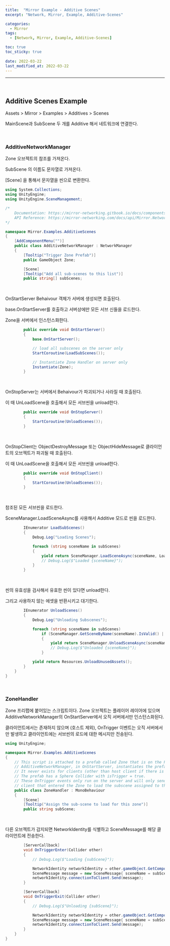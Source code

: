```yaml
---
title:  "Mirror Example - Additive Scenes"
excerpt: "Network, Mirror, Example, Additive-Scenes"

categories:
  - Mirror
tags:
  - [Network, Mirror, Example, Additive-Scenes]

toc: true
toc_sticky: true
 
date: 2022-03-22
last_modified_at: 2022-03-22
---  
```


***

<br>

## Additive Scenes Example

Assets > Mirror > Examples > Additives > Scenes

MainScene과 SubScene 두 개를 Additive 해서 네트워크에 연결한다.

<br>

### AdditiveNetworkManager 

Zone 오브젝트의 참조를 가져온다.

SubScene 의 이름도 문자열로 가져온다. 

\[Scene] 을 통해서 문자열을 씬으로 변환한다.

```cs
using System.Collections;
using UnityEngine;
using UnityEngine.SceneManagement;

/*
	Documentation: https://mirror-networking.gitbook.io/docs/components/network-manager
	API Reference: https://mirror-networking.com/docs/api/Mirror.NetworkManager.html
*/

namespace Mirror.Examples.AdditiveScenes
{
    [AddComponentMenu("")]
    public class AdditiveNetworkManager : NetworkManager
    {
        [Tooltip("Trigger Zone Prefab")]
        public GameObject Zone;

        [Scene]
        [Tooltip("Add all sub-scenes to this list")]
        public string[] subScenes;
```
<br>

OnStartServer Behaivour 객체가 서버에 생성되면 호출된다. 

base.OnStartServer를 호출하고 서버상에만 모든 서브 신들을 로드한다.

Zone을 서버에서 인스턴스화한다.

```cs
        public override void OnStartServer()
        {
            base.OnStartServer();

            // load all subscenes on the server only
            StartCoroutine(LoadSubScenes());

            // Instantiate Zone Handler on server only
            Instantiate(Zone);
        }
```
<br>

OnStopServer는 서버에서 Behaivour가 파괴되거나 사라질 때 호출된다. 

이 때 UnLoadScene을 호출해서 모든 서브씬을 unload한다.

```cs
        public override void OnStopServer()
        {
            StartCoroutine(UnloadScenes());
        }
```
<br>

OnStopClient는 ObjectDestroyMessage 또는 ObjectHideMessage로 클라이언트의 오브젝트가 파괴될 때 호출된다. 

이 때 UnLoadScene을 호출해서 모든 서브씬을 unload한다.

```cs
        public override void OnStopClient()
        {
            StartCoroutine(UnloadScenes());
        }
```

<br>

참조된 모든 서브씬을 로드한다.

SceneManager.LoadSceneAsync를 사용해서 Additive 모드로 씬을 로드한다.

```cs
        IEnumerator LoadSubScenes()
        {
            Debug.Log("Loading Scenes");

            foreach (string sceneName in subScenes)
            {
                yield return SceneManager.LoadSceneAsync(sceneName, LoadSceneMode.Additive);
                // Debug.Log($"Loaded {sceneName}");
            }
        }
```
<br>


씬의 유효성을 검사해서 유효한 씬이 있다면 unload한다.

그리고 사용하지 않는 에셋을 반환시키고 대기한다.

```cs
        IEnumerator UnloadScenes()
        {
            Debug.Log("Unloading Subscenes");

            foreach (string sceneName in subScenes)
                if (SceneManager.GetSceneByName(sceneName).IsValid() || SceneManager.GetSceneByPath(sceneName).IsValid())
                {
                    yield return SceneManager.UnloadSceneAsync(sceneName);
                    // Debug.Log($"Unloaded {sceneName}");
                }

            yield return Resources.UnloadUnusedAssets();
        }
    }
}
```

<br>

### ZoneHandler 

Zone 프리팹에 붙어있는 스크립트이다. Zone 오브젝트는 플레이어 레이어에 있으며 AdditiveNetworkManager의 OnStartServer에서 오직 서버에서만 인스턴스화된다.

클라이언트에서는 존재하지 않으며 (호스트 제외), OnTrigger 이벤트는 오직 서버에서만 발생하고 클라이언트에는 서브씬의 로드에 대한 메시지만 전송된다.

```cs
using UnityEngine;

namespace Mirror.Examples.AdditiveScenes
{
    // This script is attached to a prefab called Zone that is on the Player layer
    // AdditiveNetworkManager, in OnStartServer, instantiates the prefab only on the server.
    // It never exists for clients (other than host client if there is one).
    // The prefab has a Sphere Collider with isTrigger = true.
    // These OnTrigger events only run on the server and will only send a message to the
    // client that entered the Zone to load the subscene assigned to the subscene property.
    public class ZoneHandler : MonoBehaviour
    {
        [Scene]
        [Tooltip("Assign the sub-scene to load for this zone")]
        public string subScene;
```
<br>

다른 오브젝트가 감지되면 NetworkIdentity를 식별하고 SceneMessage를 해당 클라이언트에 전송한다.

```cs
        [ServerCallback]
        void OnTriggerEnter(Collider other)
        {
            // Debug.Log($"Loading {subScene}");

            NetworkIdentity networkIdentity = other.gameObject.GetComponent<NetworkIdentity>();
            SceneMessage message = new SceneMessage{ sceneName = subScene, sceneOperation = SceneOperation.LoadAdditive };
            networkIdentity.connectionToClient.Send(message);
        }

        [ServerCallback]
        void OnTriggerExit(Collider other)
        {
            // Debug.Log($"Unloading {subScene}");

            NetworkIdentity networkIdentity = other.gameObject.GetComponent<NetworkIdentity>();
            SceneMessage message = new SceneMessage{ sceneName = subScene, sceneOperation = SceneOperation.UnloadAdditive };
            networkIdentity.connectionToClient.Send(message);
        }
    }
}
```
